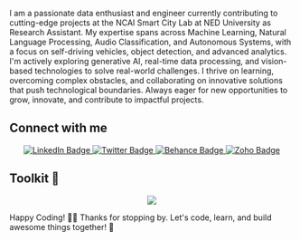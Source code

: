 
I am a passionate data enthusiast and engineer currently contributing to cutting-edge projects at the NCAI Smart City Lab at NED University as Research Assistant. My expertise spans across Machine Learning, Natural Language Processing, Audio Classification, and Autonomous Systems, with a focus on self-driving vehicles, object detection, and advanced analytics. I'm actively exploring generative AI, real-time data processing, and vision-based technologies to solve real-world challenges. I thrive on learning, overcoming complex obstacles, and collaborating on innovative solutions that push technological boundaries. Always eager for new opportunities to grow, innovate, and contribute to impactful projects.


## Connect with me
<div id="badges" align="center">
  <a href="https://www.linkedin.com/in/fatima-saud-997606161/">
    <img src="https://img.shields.io/badge/LinkedIn-blue?style=for-the-badge&logo=linkedin&logoColor=white" alt="LinkedIn Badge"/>
  </a>
  <a href="https://twitter.com/nxiouscodegeek">
    <img src="https://img.shields.io/badge/Twitter-black?style=for-the-badge&logo=X&logoColor=white" alt="Twitter Badge"/>
  </a>
  <a href="https://www.behance.net/fatimasaud">
    <img src="https://img.shields.io/badge/Behance-blue?style=for-the-badge&logo=behance&logoColor=white" alt="Behance Badge"/>
  </a>
  <a href="https://mail.zoho.com/">
    <img src="https://img.shields.io/badge/Zoho-white?style=for-the-badge&logo=zoho&logoColor=black" alt="Zoho Badge"/>
  </a>
</div>

## Toolkit 🧰
<p align="center">
  <a href="https://skillicons.dev">
    <img src="https://skillicons.dev/icons?i=git,arduino,linux,vscode,anaconda,sklearn,py,html,solidity,visualstudio,c##" />
  </a>
</p>
    
Happy Coding! 🚀✨
Thanks for stopping by. Let's code, learn, and build awesome things together! 🌟

<!---
AnxiousCodeGeek/AnxiousCodeGeek is a ✨ special ✨ repository because its `README.md` (this file) appears on your GitHub profile.
You can click the Preview link to take a look at your changes.
--->

